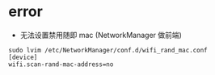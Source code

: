 # error

- 无法设置禁用随即 mac (NetworkManager 做前端)
```shell
sudo lvim /etc/NetworkManager/conf.d/wifi_rand_mac.conf
[device]
wifi.scan-rand-mac-address=no
```
